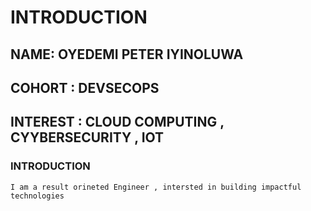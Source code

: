 # INTRODUCTION

## NAME: OYEDEMI PETER IYINOLUWA

## COHORT : DEVSECOPS

## INTEREST : CLOUD COMPUTING , CYYBERSECURITY , IOT

### INTRODUCTION

    I am a result orineted Engineer , intersted in building impactful technologies
